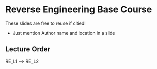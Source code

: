 # Reverse Engineering Base Course

These slides are free to reuse if citied!
- Just mention Author name and location in a slide

## Lecture Order
RE_L1 --> RE_L2
